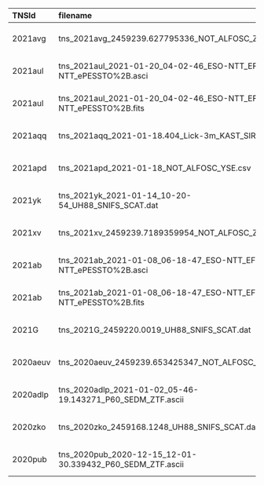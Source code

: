 | TNSId     | filename                                                            | url                                                                                                                          | dateObs              | spec1phot2  |
|:----------|:--------------------------------------------------------------------|:-----------------------------------------------------------------------------------------------------------------------------|:---------------------|:------------|
| 2021avg   | tns_2021avg_2459239.627795336_NOT_ALFOSC_ZTF.ascii                  | https://www.wis-tns.org/system/files/uploaded/ZTF/tns_2021avg_2459239.627795336_NOT_ALFOSC_ZTF.ascii                         | 2021-01-25 03:04:02  | 1           |
| 2021aul   | tns_2021aul_2021-01-20_04-02-46_ESO-NTT_EFOSC2-NTT_ePESSTO%2B.asci  | https://www.wis-tns.org/system/files/uploaded/ePESSTO%2B/tns_2021aul_2021-01-20_04-02-46_ESO-NTT_EFOSC2-NTT_ePESSTO%2B.asci  | 2021-01-20 04:02:46  | 1           |
| 2021aul   | tns_2021aul_2021-01-20_04-02-46_ESO-NTT_EFOSC2-NTT_ePESSTO%2B.fits  | https://www.wis-tns.org/system/files/uploaded/ePESSTO%2B/tns_2021aul_2021-01-20_04-02-46_ESO-NTT_EFOSC2-NTT_ePESSTO%2B.fits  | 2021-01-20 04:02:46  | 1           |
| 2021aqq   | tns_2021aqq_2021-01-18.404_Lick-3m_KAST_SIRAH.flm                   | https://www.wis-tns.org/system/files/uploaded/SIRAH/tns_2021aqq_2021-01-18.404_Lick-3m_KAST_SIRAH.flm                        | 2021-01-18 09:41:46  | 1           |
| 2021apd   | tns_2021apd_2021-01-18_NOT_ALFOSC_YSE.csv                           | https://www.wis-tns.org/system/files/uploaded/YSE/tns_2021apd_2021-01-18_NOT_ALFOSC_YSE.csv                                  | 2021-01-18 00:00:00  | 1           |
| 2021yk    | tns_2021yk_2021-01-14_10-20-54_UH88_SNIFS_SCAT.dat                  | https://www.wis-tns.org/system/files/uploaded/SCAT/tns_2021yk_2021-01-14_10-20-54_UH88_SNIFS_SCAT.dat                        | 2021-01-14 10:20:54  | 1           |
| 2021xv    | tns_2021xv_2459239.7189359954_NOT_ALFOSC_ZTF.ascii                  | https://www.wis-tns.org/system/files/uploaded/ZTF/tns_2021xv_2459239.7189359954_NOT_ALFOSC_ZTF.ascii                         | 2021-01-25 05:15:16  | 1           |
| 2021ab    | tns_2021ab_2021-01-08_06-18-47_ESO-NTT_EFOSC2-NTT_ePESSTO%2B.asci   | https://www.wis-tns.org/system/files/uploaded/ePESSTO%2B/tns_2021ab_2021-01-08_06-18-47_ESO-NTT_EFOSC2-NTT_ePESSTO%2B.asci   | 2021-01-08 06:18:47  | 1           |
| 2021ab    | tns_2021ab_2021-01-08_06-18-47_ESO-NTT_EFOSC2-NTT_ePESSTO%2B.fits   | https://www.wis-tns.org/system/files/uploaded/ePESSTO%2B/tns_2021ab_2021-01-08_06-18-47_ESO-NTT_EFOSC2-NTT_ePESSTO%2B.fits   | 2021-01-08 06:18:47  | 1           |
| 2021G     | tns_2021G_2459220.0019_UH88_SNIFS_SCAT.dat                          | https://www.wis-tns.org/system/files/uploaded/SCAT/tns_2021G_2459220.0019_UH88_SNIFS_SCAT.dat                                | 2021-01-05 12:02:44  | 1           |
| 2020aeuv  | tns_2020aeuv_2459239.653425347_NOT_ALFOSC_ZTF.ascii                 | https://www.wis-tns.org/system/files/uploaded/ZTF/tns_2020aeuv_2459239.653425347_NOT_ALFOSC_ZTF.ascii                        | 2021-01-25 03:40:56  | 1           |
| 2020adlp  | tns_2020adlp_2021-01-02_05-46-19.143271_P60_SEDM_ZTF.ascii          | https://www.wis-tns.org/system/files/uploaded/ZTF/tns_2020adlp_2021-01-02_05-46-19.143271_P60_SEDM_ZTF.ascii                 | 2021-01-02 05:46:19  | 1           |
| 2020zko   | tns_2020zko_2459168.1248_UH88_SNIFS_SCAT.dat                        | https://www.wis-tns.org/system/files/uploaded/SCAT/tns_2020zko_2459168.1248_UH88_SNIFS_SCAT.dat                              | 2020-11-14 14:59:43  | 1           |
| 2020pub   | tns_2020pub_2020-12-15_12-01-30.339432_P60_SEDM_ZTF.ascii           | https://www.wis-tns.org/system/files/uploaded/ZTF/tns_2020pub_2020-12-15_12-01-30.339432_P60_SEDM_ZTF.ascii                  | 2020-12-15 12:01:30  | 1           |